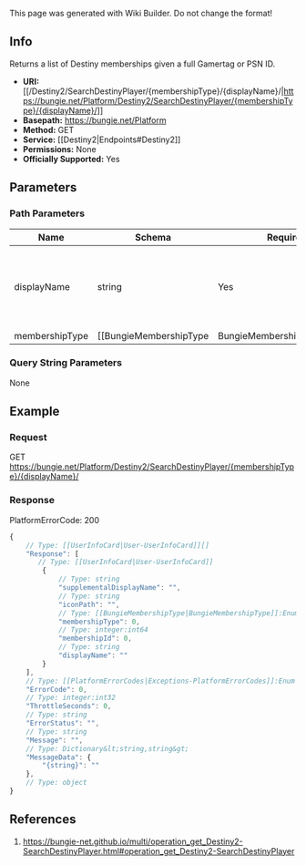 <span class="wiki-builder">This page was generated with Wiki Builder. Do not change the format!</span>

## Info
Returns a list of Destiny memberships given a full Gamertag or PSN ID.

* **URI:** [[/Destiny2/SearchDestinyPlayer/{membershipType}/{displayName}/|https://bungie.net/Platform/Destiny2/SearchDestinyPlayer/{membershipType}/{displayName}/]]
* **Basepath:** https://bungie.net/Platform
* **Method:** GET
* **Service:** [[Destiny2|Endpoints#Destiny2]]
* **Permissions:** None
* **Officially Supported:** Yes

## Parameters
### Path Parameters
Name | Schema | Required | Description
---- | ------ | -------- | -----------
displayName | string | Yes | The full gamertag or PSN id of the player. Spaces and case are ignored.
membershipType | [[BungieMembershipType|BungieMembershipType]]:Enum | Yes | A valid non-BungieNet membership type, or All.

### Query String Parameters
None

## Example
### Request
GET https://bungie.net/Platform/Destiny2/SearchDestinyPlayer/{membershipType}/{displayName}/

### Response
PlatformErrorCode: 200
```javascript
{
    // Type: [[UserInfoCard|User-UserInfoCard]][]
    "Response": [
       // Type: [[UserInfoCard|User-UserInfoCard]]
        {
            // Type: string
            "supplementalDisplayName": "",
            // Type: string
            "iconPath": "",
            // Type: [[BungieMembershipType|BungieMembershipType]]:Enum
            "membershipType": 0,
            // Type: integer:int64
            "membershipId": 0,
            // Type: string
            "displayName": ""
        }
    ],
    // Type: [[PlatformErrorCodes|Exceptions-PlatformErrorCodes]]:Enum
    "ErrorCode": 0,
    // Type: integer:int32
    "ThrottleSeconds": 0,
    // Type: string
    "ErrorStatus": "",
    // Type: string
    "Message": "",
    // Type: Dictionary&lt;string,string&gt;
    "MessageData": {
        "{string}": ""
    },
    // Type: object
}

```

## References
1. https://bungie-net.github.io/multi/operation_get_Destiny2-SearchDestinyPlayer.html#operation_get_Destiny2-SearchDestinyPlayer
